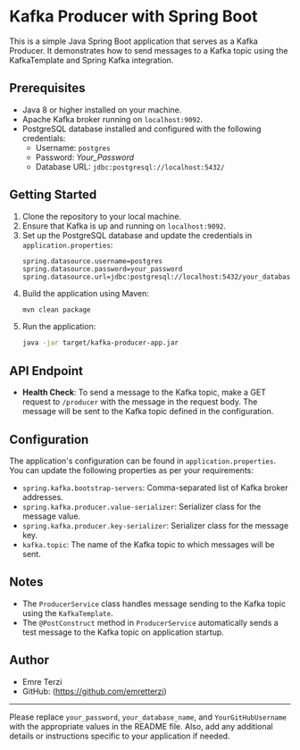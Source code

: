 
# Kafka Producer with Spring Boot

This is a simple Java Spring Boot application that serves as a Kafka Producer. It demonstrates how to send messages to a Kafka topic using the KafkaTemplate and Spring Kafka integration.

## Prerequisites

- Java 8 or higher installed on your machine.
- Apache Kafka broker running on `localhost:9092`.
- PostgreSQL database installed and configured with the following credentials:
    - Username: `postgres`
    - Password: *Your_Password*
    - Database URL: `jdbc:postgresql://localhost:5432/`

## Getting Started

1. Clone the repository to your local machine.
2. Ensure that Kafka is up and running on `localhost:9092`.
3. Set up the PostgreSQL database and update the credentials in `application.properties`:
    ```properties
    spring.datasource.username=postgres
    spring.datasource.password=your_password
    spring.datasource.url=jdbc:postgresql://localhost:5432/your_database_name
    ```
4. Build the application using Maven:
    ```bash
    mvn clean package
    ```
5. Run the application:
    ```bash
    java -jar target/kafka-producer-app.jar
    ```

## API Endpoint

- **Health Check**: To send a message to the Kafka topic, make a GET request to `/producer` with the message in the request body. The message will be sent to the Kafka topic defined in the configuration.

## Configuration

The application's configuration can be found in `application.properties`. You can update the following properties as per your requirements:

- `spring.kafka.bootstrap-servers`: Comma-separated list of Kafka broker addresses.
- `spring.kafka.producer.value-serializer`: Serializer class for the message value.
- `spring.kafka.producer.key-serializer`: Serializer class for the message key.
- `kafka.topic`: The name of the Kafka topic to which messages will be sent.

## Notes

- The `ProducerService` class handles message sending to the Kafka topic using the `KafkaTemplate`.
- The `@PostConstruct` method in `ProducerService` automatically sends a test message to the Kafka topic on application startup.


## Author

- Emre Terzi
- GitHub: (https://github.com/emretterzi)

---

Please replace `your_password`, `your_database_name`, and `YourGitHubUsername` with the appropriate values in the README file. Also, add any additional details or instructions specific to your application if needed.
